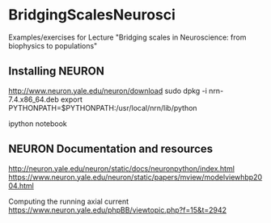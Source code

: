# BridgingScalesNeurosci
Examples/exercises for Lecture "Bridging scales in Neuroscience: from biophysics to populations"

## Installing NEURON

http://www.neuron.yale.edu/neuron/download
sudo dpkg -i nrn-7.4.x86_64.deb 
export PYTHONPATH=$PYTHONPATH:/usr/local/nrn/lib/python

ipython notebook


## NEURON Documentation and resources

http://neuron.yale.edu/neuron/static/docs/neuronpython/index.html
https://www.neuron.yale.edu/neuron/static/papers/mview/modelviewhbp2004.html

Computing the running axial current
https://www.neuron.yale.edu/phpBB/viewtopic.php?f=15&t=2942



